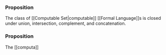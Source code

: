 ### Proposition 
The class of [[Computable Set|computable]] [[Formal Language]]s is closed under union, intersection, complement, and concatenation.

### Proposition
The [[computa]]